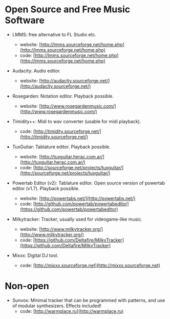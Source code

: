 # Open Source and Free Music Software

* LMMS: free alternative to FL Studio etc. 
    - website: [http://lmms.sourceforge.net/home.php](http://lmms.sourceforge.net/home.php)
    - code: [http://lmms.sourceforge.net/home.php](http://lmms.sourceforge.net/home.php)


* Audacity: Audio editor.
    - website: [http://audacity.sourceforge.net/](http://audacity.sourceforge.net/)


* Rosegarden: Notation editor. Playback possible.
    - website: [http://www.rosegardenmusic.com/](http://www.rosegardenmusic.com/)


* Timidity++: Midi to wav converter (usable for midi playback).
    - code: [http://timidity.sourceforge.net/](http://timidity.sourceforge.net/)


* TuxGuitar: Tablature editor. Playback possible.
    - website: [http://tuxguitar.herac.com.ar/](http://tuxguitar.herac.com.ar/)
    - code: [http://sourceforge.net/projects/tuxguitar/](http://sourceforge.net/projects/tuxguitar/)


* Powertab Editor (v2): Tablature editor. Open source version of powertab editor
  (v1.7). Playback possible.
    - website: [http://powertabs.net/](http://powertabs.net/) 
    - code: [http://github.com/powertab/powertabeditor](https://github.com/powertab/powertabeditor) 


* Milkytracker: Tracker, usually used for videogame-like music. 
    - website: [http://www.milkytracker.org/](http://www.milkytracker.org/)
    - code: [https://github.com/Deltafire/MilkyTracker](https://github.com/Deltafire/MilkyTracker)


* Mixxx: Digital DJ tool. 
    - code: [http://mixxx.sourceforge.net](http://mixxx.sourceforge.net)

# Non-open 

* Sunvox: Minimal tracker that can be programmed with patterns, and use of
modular synthesizers. Effects included! 
    - code: [http://warmplace.ru](http://warmplace.ru)

